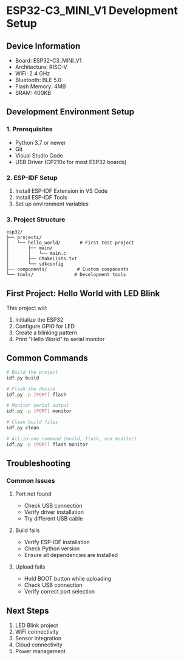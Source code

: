 # ESP32-C3_MINI_V1 Development Setup

## Device Information
- Board: ESP32-C3_MINI_V1
- Architecture: RISC-V
- WiFi: 2.4 GHz
- Bluetooth: BLE 5.0
- Flash Memory: 4MB
- SRAM: 400KB

## Development Environment Setup

### 1. Prerequisites
- Python 3.7 or newer
- Git
- Visual Studio Code
- USB Driver (CP210x for most ESP32 boards)

### 2. ESP-IDF Setup
1. Install ESP-IDF Extension in VS Code
2. Install ESP-IDF Tools
3. Set up environment variables

### 3. Project Structure
```
esp32/
├── projects/
│   └── hello_world/       # First test project
│       ├── main/
│       │   └── main.c
│       ├── CMakeLists.txt
│       └── sdkconfig
├── components/           # Custom components
└── tools/               # Development tools
```

## First Project: Hello World with LED Blink

This project will:
1. Initialize the ESP32
2. Configure GPIO for LED
3. Create a blinking pattern
4. Print "Hello World" to serial monitor

## Common Commands

```bash
# Build the project
idf.py build

# Flash the device
idf.py -p [PORT] flash

# Monitor serial output
idf.py -p [PORT] monitor

# Clean build files
idf.py clean

# All-in-one command (build, flash, and monitor)
idf.py -p [PORT] flash monitor
```

## Troubleshooting

### Common Issues
1. Port not found
   - Check USB connection
   - Verify driver installation
   - Try different USB cable

2. Build fails
   - Verify ESP-IDF installation
   - Check Python version
   - Ensure all dependencies are installed

3. Upload fails
   - Hold BOOT button while uploading
   - Check USB connection
   - Verify correct port selection

## Next Steps
1. LED Blink project
2. WiFi connectivity
3. Sensor integration
4. Cloud connectivity
5. Power management
